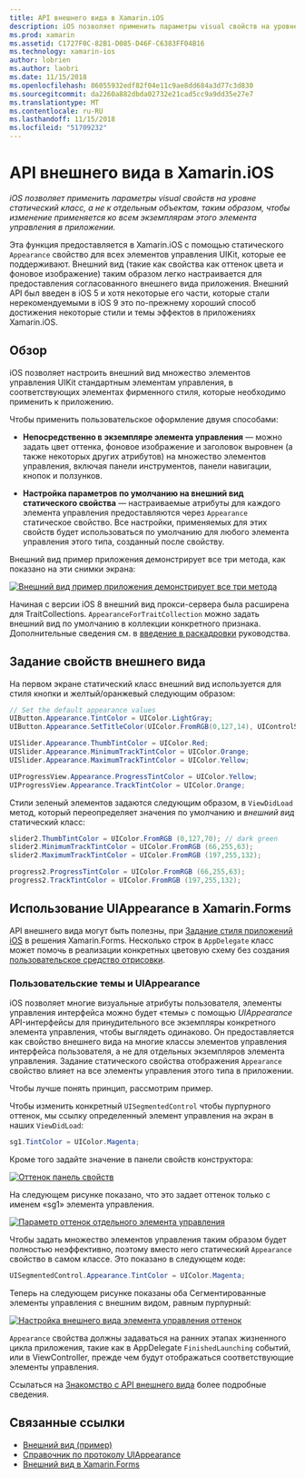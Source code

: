 ```yaml
---
title: API внешнего вида в Xamarin.iOS
description: iOS позволяет применить параметры visual свойств на уровне статический класс, а не к отдельным объектам, таким образом, чтобы изменение применяется ко всем экземплярам этого элемента управления в приложении.
ms.prod: xamarin
ms.assetid: C1727F0C-82B1-D085-D46F-C6383FF04B16
ms.technology: xamarin-ios
author: lobrien
ms.author: laobri
ms.date: 11/15/2018
ms.openlocfilehash: 86055932edf82f04e11c9ae8dd684a3d77c3d830
ms.sourcegitcommit: da2260a882dbda02732e21cad5cc9a9dd35e27e7
ms.translationtype: MT
ms.contentlocale: ru-RU
ms.lasthandoff: 11/15/2018
ms.locfileid: "51709232"
---
```

# <a name="appearance-api-in-xamarinios"></a>API внешнего вида в Xamarin.iOS

_iOS позволяет применить параметры visual свойств на уровне статический класс, а не к отдельным объектам, таким образом, чтобы изменение применяется ко всем экземплярам этого элемента управления в приложении._

Эта функция предоставляется в Xamarin.iOS с помощью статического `Appearance` свойство для всех элементов управления UIKit, которые ее поддерживают. Внешний вид (такие как свойства как оттенок цвета и фоновое изображение) таким образом легко настраивается для предоставления согласованного внешнего вида приложения. Внешний API был введен в iOS 5 и хотя некоторые его части, которые стали нерекомендуемыми в iOS 9 это по-прежнему хороший способ достижения некоторые стили и темы эффектов в приложениях Xamarin.iOS.

## <a name="overview"></a>Обзор

iOS позволяет настроить внешний вид множество элементов управления UIKit стандартным элементам управления, в соответствующих элементах фирменного стиля, которые необходимо применить к приложению.

Чтобы применить пользовательское оформление двумя способами:

- **Непосредственно в экземпляре элемента управления** — можно задать цвет оттенка, фоновое изображение и заголовок выровнен (а также некоторых других атрибутов) на множество элементов управления, включая панели инструментов, панели навигации, кнопок и ползунков.

- **Настройка параметров по умолчанию на внешний вид статического свойства** — настраиваемые атрибуты для каждого элемента управления предоставляются через `Appearance` статическое свойство. Все настройки, применяемых для этих свойств будет использоваться по умолчанию для любого элемента управления этого типа, созданный после свойству.

Внешний вид пример приложения демонстрирует все три метода, как показано на эти снимки экрана:

[![](introduction-to-the-appearance-api-images/appearance01-sml.png "Внешний вид пример приложения демонстрирует все три метода")](introduction-to-the-appearance-api-images/appearance01.png#lightbox)

Начиная с версии iOS 8 внешний вид прокси-сервера была расширена для TraitCollections.
 `AppearanceForTraitCollection` можно задать внешний вид по умолчанию в коллекции конкретного признака. Дополнительные сведения см. в [введение в раскадровки](~/ios/user-interface/storyboards/unified-storyboards.md) руководства.

## <a name="setting-appearance-properties"></a>Задание свойств внешнего вида

На первом экране статический класс внешний вид используется для стиля кнопки и желтый/оранжевый следующим образом:

```csharp
// Set the default appearance values
UIButton.Appearance.TintColor = UIColor.LightGray;
UIButton.Appearance.SetTitleColor(UIColor.FromRGB(0,127,14), UIControlState.Normal);

UISlider.Appearance.ThumbTintColor = UIColor.Red;
UISlider.Appearance.MinimumTrackTintColor = UIColor.Orange;
UISlider.Appearance.MaximumTrackTintColor = UIColor.Yellow;

UIProgressView.Appearance.ProgressTintColor = UIColor.Yellow;
UIProgressView.Appearance.TrackTintColor = UIColor.Orange;
```

Стили зеленый элементов задаются следующим образом, в `ViewDidLoad` метод, который переопределяет значения по умолчанию и *внешний вид* статический класс:

```csharp
slider2.ThumbTintColor = UIColor.FromRGB (0,127,70); // dark green
slider2.MinimumTrackTintColor = UIColor.FromRGB (66,255,63);
slider2.MaximumTrackTintColor = UIColor.FromRGB (197,255,132);
```

```csharp
progress2.ProgressTintColor = UIColor.FromRGB (66,255,63);
progress2.TrackTintColor = UIColor.FromRGB (197,255,132);
```

## <a name="using-uiappearance-in-xamarinforms"></a>Использование UIAppearance в Xamarin.Forms

API внешнего вида могут быть полезны, при [Задание стиля приложений iOS](~/xamarin-forms/platform/ios/theme.md#uiappearance) в решения Xamarin.Forms. Несколько строк в `AppDelegate` класс может помочь в реализации конкретных цветовую схему без создания [пользовательское средство отрисовки](~/xamarin-forms/app-fundamentals/custom-renderer/index.md).

### <a name="custom-themes-and-uiappearance"></a>Пользовательские темы и UIAppearance

iOS позволяет многие визуальные атрибуты пользователя, элементы управления интерфейса можно будет «темы» с помощью *UIAppearance* API-интерфейсы для принудительного все экземпляры конкретного элемента управления, чтобы выглядеть одинаково. Он предоставляется как свойство внешнего вида на многие классы элементов управления интерфейса пользователя, а не для отдельных экземпляров элемента управления. Задание статического свойства отображения `Appearance` свойство влияет на все элементы управления этого типа в приложении.

Чтобы лучше понять принцип, рассмотрим пример.

Чтобы изменить конкретный `UISegmentedControl` чтобы пурпурного оттенок, мы ссылку определенный элемент управления на экран в наших `ViewDidLoad`:

```csharp
sg1.TintColor = UIColor.Magenta;
```

Кроме того задайте значение в панели свойств конструктора: 

[![](introduction-to-the-appearance-api-images/propertiespadtint.png "Оттенок панель свойств")](introduction-to-the-appearance-api-images/propertiespadtint.png#lightbox)

На следующем рисунке показано, что это задает оттенок только с именем «sg1» элемента управления.

[![](introduction-to-the-appearance-api-images/image53.png "Параметр оттенок отдельного элемента управления")](introduction-to-the-appearance-api-images/image53.png#lightbox)

Чтобы задать множество элементов управления таким образом будет полностью неэффективно, поэтому вместо него статический `Appearance` свойство в самом классе. Это показано в следующем коде:

```csharp
UISegmentedControl.Appearance.TintColor = UIColor.Magenta;
```

Теперь на следующем рисунке показаны оба Сегментированные элементы управления с внешним видом, равным пурпурный:

[![](introduction-to-the-appearance-api-images/image54.png "Настройка внешнего вида элемента управления оттенок")](introduction-to-the-appearance-api-images/image54.png#lightbox)

`Appearance` свойства должны задаваться на ранних этапах жизненного цикла приложения, такие как в AppDelegate `FinishedLaunching` событий, или в ViewController, прежде чем будут отображаться соответствующие элементы управления.

Ссылаться на [Знакомство с API внешнего вида](~/ios/user-interface/ios-ui/introduction-to-the-appearance-api.md) более подробные сведения.

## <a name="related-links"></a>Связанные ссылки

- [Внешний вид (пример)](https://developer.xamarin.com/samples/monotouch/Appearance/)
- [Справочник по протоколу UIAppearance](https://developer.apple.com/library/ios/documentation/UIKit/Reference/UIAppearance_Protocol/)
- [Внешний вид в Xamarin.Forms](~/xamarin-forms/platform/ios/theme.md#uiappearance)
